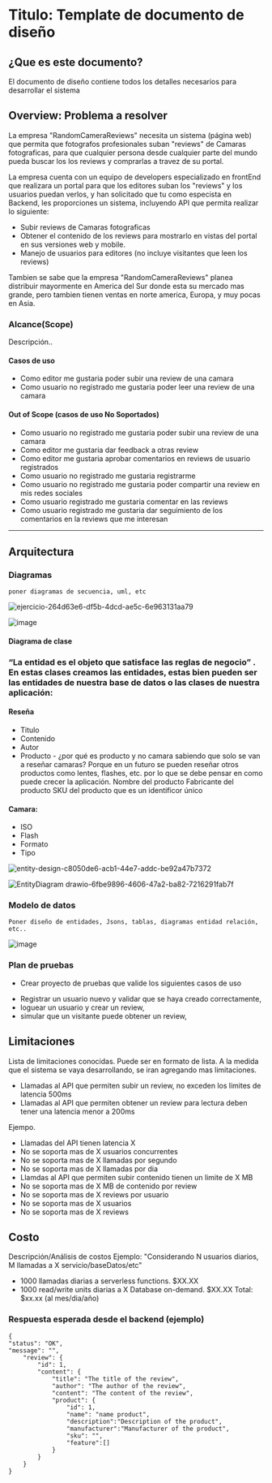 # Titulo: Template de documento de diseño

## ¿Que es este documento?

El documento de diseño contiene todos los detalles necesarios para desarrollar el sistema

## Overview: Problema a resolver

La empresa "RandomCameraReviews" necesita un sistema (página web) que permita que fotografos profesionales suban "reviews" de Camaras fotograficas, para que cualquier persona desde cualquier parte del mundo pueda buscar los los reviews y comprarlas a travez de su portal.

La empresa cuenta con un equipo de developers especializado en frontEnd que realizara un portal para que los editores suban los "reviews" y los usuarios puedan verlos, y han solicitado que tu como especista en Backend, les proporciones un sistema, incluyendo API que permita  realizar lo siguiente:

* Subir reviews de Camaras fotograficas
* Obtener el contenido de los reviews para mostrarlo en vistas del portal en sus versiones web y mobile.
* Manejo de usuarios para editores (no incluye visitantes que leen los reviews)

Tambien se sabe que la empresa "RandomCameraReviews" planea distribuir mayormente en America del Sur donde esta su mercado mas grande, pero tambien tienen ventas en norte america, Europa, y muy pocas en Asia.


### Alcance(Scope)

Descripción..

#### Casos de uso

* Como editor me gustaria poder subir una review de una camara
* Como usuario no registrado me gustaria poder leer una review de una camara

#### Out of Scope (casos de uso No Soportados)

* Como usuario no registrado me gustaria poder subir una review de una camara
* Como editor me gustaria dar feedback a otras review
* Como editor me gustaria aprobar comentarios en reviews de usuario registrados
* Como usuario no registrado me gustaria registrarme
* Como usuario no registrado me gustaria poder compartir una review en mis redes sociales
* Como usuario registrado me gustaria comentar en las reviews
* Como usuario registrado me gustaria dar seguimiento de los comentarios en la reviews que me interesan

---

## Arquitectura

### Diagramas

    poner diagramas de secuencia, uml, etc

![ejercicio-264d63e6-df5b-4dcd-ae5c-6e963131aa79](https://github.com/andres-brinez/CameraReviews/assets/94869227/114c790c-4032-4ce9-90a4-7b072b9470a7)

![image](https://github.com/andres-brinez/CameraReviews/assets/94869227/fafbcb7d-3b14-4e36-9825-8456b5898f2c)

#### Diagrama de clase 

<h3>“La entidad es el objeto que satisface las reglas de negocio”
.
En estas clases creamos las entidades, estas bien pueden ser las entidades de nuestra base de datos o las clases de nuestra aplicación:</h3>

#### Reseña
* Titulo
* Contenido
* Autor
* Producto - ¿por qué es producto y no camara sabiendo que solo se van a reseñar camaras? Porque en un futuro se pueden reseñar otros productos como lentes, flashes, etc. por lo que se debe pensar en como puede crecer la aplicación.
Nombre del producto
   Fabricante del producto
   SKU del producto que es un identificor único 


#### Camara:
* ISO
* Flash
* Formato
* Tipo


![entity-design-c8050de6-acb1-44e7-addc-be92a47b7372](https://github.com/andres-brinez/CameraReviews/assets/94869227/5430aa7d-fccf-49cd-ad88-a1e2820bac05)

![EntityDiagram drawio-6fbe9896-4606-47a2-ba82-7216291fab7f](https://github.com/andres-brinez/CameraReviews/assets/94869227/ac078f4c-9c19-46a6-a3b4-354acac7dd67)


### Modelo de datos

    Poner diseño de entidades, Jsons, tablas, diagramas entidad relación, etc..

![image](https://github.com/andres-brinez/CameraReviews/assets/94869227/8ac40ee8-00ab-4462-ae9b-5a4d5eb529a8)

### Plan de pruebas

* Crear proyecto de pruebas que valide los siguientes casos de uso 
- Registrar un usuario nuevo y validar que se haya creado correctamente, 
- loguear un usuario y crear un review,
- simular que un visitante puede  obtener un review, 

## Limitaciones

Lista de limitaciones conocidas. Puede ser en formato de lista.
A la medida que el sistema se vaya desarrollando, se iran agregando mas limitaciones.

- Llamadas al API que permiten subir un review, no exceden los limites de latencia 500ms
- Llamadas al API que permiten obtener un review para lectura deben tener una latencia menor a 200ms    

Ejempo.

- Llamadas del API tienen latencia X
- No se soporta mas de X usuarios concurrentes
- No se soporta mas de X llamadas por segundo
- No se soporta mas de X llamadas por dia
- Llamdas al API que permiten subir contenido tienen un limite de X MB
- No se soporta mas de X MB de contenido por review
- No se soporta mas de X reviews por usuario
- No se soporta mas de X usuarios
- No se soporta mas de X reviews


## Costo

Descripción/Análisis de costos
Ejemplo:
"Considerando N usuarios diarios, M llamadas a X servicio/baseDatos/etc"

- 1000 llamadas diarias a serverless functions. $XX.XX
- 1000 read/write units diarias a X Database on-demand. $XX.XX
  Total: $xx.xx (al mes/dia/año)


### Respuesta esperada desde el backend (ejemplo)

    {
    "status": "OK",
    "message": "",
        "review": {
            "id": 1,
            "content": {
                "title": "The title of the review",
                "author": "The author of the review",
                "content": "The content of the review",
                "product": {
                    "id": 1,
                    "name": "name product",
                    "description":"Description of the product",
                    "manufacturer":"Manufacturer of the product",
                    "sku": "",
                    "feature":[]
                }
            }
        }
    }